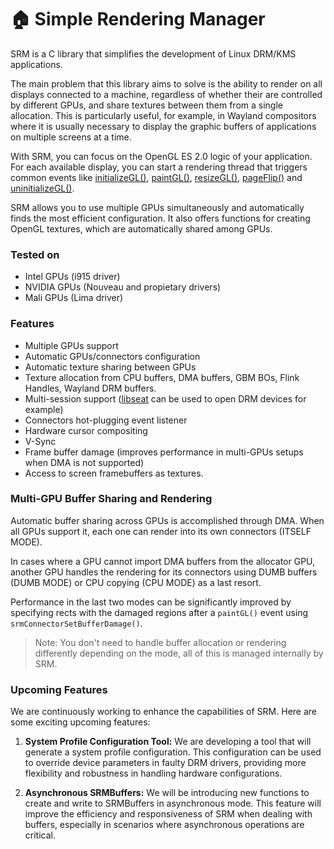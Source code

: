 # 🏠 Simple Rendering Manager

SRM is a C library that simplifies the development of Linux DRM/KMS applications.

The main problem that this library aims to solve is the ability to render on all displays connected to a machine, regardless of whether their are controlled by different GPUs, and share textures between them from a single allocation. This is particularly useful, for example, in Wayland compositors where it is usually necessary to display the graphic buffers of applications on multiple screens at a time.

With SRM, you can focus on the OpenGL ES 2.0 logic of your application. For each available display, you can start a rendering thread that triggers common events like [initializeGL()](struct_s_r_m_connector_interface.html), [paintGL()](struct_s_r_m_connector_interface.html), [resizeGL()](struct_s_r_m_connector_interface.html), [pageFlip()](struct_s_r_m_connector_interface.html) and [uninitializeGL()](struct_s_r_m_connector_interface.html).

SRM allows you to use multiple GPUs simultaneously and automatically finds the most efficient configuration. It also offers functions for creating OpenGL textures, which are automatically shared among GPUs.

### Tested on

* Intel GPUs (i915 driver)
* NVIDIA GPUs (Nouveau and propietary drivers)
* Mali GPUs (Lima driver)

### Features

* Multiple GPUs support
* Automatic GPUs/connectors configuration
* Automatic texture sharing between GPUs
* Texture allocation from CPU buffers, DMA buffers, GBM BOs, Flink Handles, Wayland DRM buffers.
* Multi-session support ([libseat](https://github.com/kennylevinsen/seatd) can be used to open DRM devices for example)
* Connectors hot-plugging event listener
* Hardware cursor compositing
* V-Sync
* Frame buffer damage (improves performance in multi-GPUs setups when DMA is not supported)
* Access to screen framebuffers as textures.

### Multi-GPU Buffer Sharing and Rendering

Automatic buffer sharing across GPUs is accomplished through DMA. When all GPUs support it, each one can render into its own connectors (ITSELF MODE).

In cases where a GPU cannot import DMA buffers from the allocator GPU, another GPU handles the rendering for its connectors using DUMB buffers (DUMB MODE) or CPU copying (CPU MODE) as a last resort.

Performance in the last two modes can be significantly improved by specifying rects with the damaged regions after a `paintGL()` event using `srmConnectorSetBufferDamage()`.

> Note: You don't need to handle buffer allocation or rendering differently depending on the mode, all of this is managed internally by SRM.

### Upcoming Features

We are continuously working to enhance the capabilities of SRM. Here are some exciting upcoming features:

1. **System Profile Configuration Tool:** We are developing a tool that will generate a system profile configuration. This configuration can be used to override device parameters in faulty DRM drivers, providing more flexibility and robustness in handling hardware configurations.

2. **Asynchronous SRMBuffers:** We will be introducing new functions to create and write to SRMBuffers in asynchronous mode. This feature will improve the efficiency and responsiveness of SRM when dealing with buffers, especially in scenarios where asynchronous operations are critical.